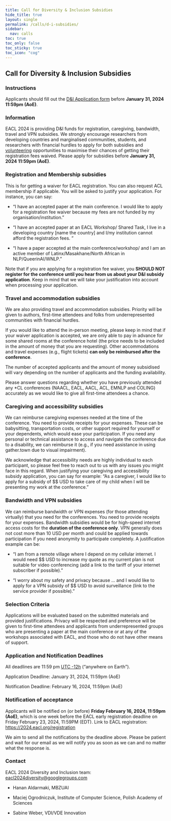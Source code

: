 ```yaml
---
title: Call for Diversity & Inclusion Subsidies
hide_title: true
layout: single
permalink: /calls/d-i-subsidies/
sidebar:
  nav: calls
toc: true
toc_only: false
toc_sticky: true
toc_icon: "cog"
---
```


## Call for Diversity & Inclusion Subsidies

### Instructions

Applicants should fill out the [D&I Application form](https://forms.office.com/r/3Uqvz2ShSg) before <b>January 31, 2024 11:59pm (AoE)</b>. 


### Information

EACL 2024 is providing D&I funds for registration, caregiving, bandwidth, travel and VPN subsidies. We strongly encourage researchers from developing countries and marginalised communities, students, and researchers with financial hurdles to apply for both subsidies and [volunteering](https://2024.eacl.org/volunteers) opportunities to maximise their chances of getting their registration fees waived. Please apply for subsidies before <b>January 31, 2024 11:59pm (AoE)</b>. 


### Registration and Membership subsidies

This is for getting a waiver for EACL registration. You can also request ACL membership if applicable. You will be asked to justify your application. For instance, you can say: 

- “I have an accepted paper at the main conference. I would like to apply for a registration fee waiver because my fees are not funded by my organisation/institution.”

- “I have an accepted paper at an EACL Workshop/ Shared Task, I live in a developing country [name the country] and I/my institution cannot afford the registration fees. ”

- “I have a paper accepted at the main conference/workshop/ and I am an active member of Latinx/Masakhane/North African in NLP/QueerinAI/WNLP.”

Note that if you are applying for a registration fee waiver, you <b>SHOULD NOT register for the conference until you hear from us about your D&I subsidy application</b>. Keep in mind that we will take your justification into account when processing your application.


### Travel and accommodation subsidies


We are also providing travel and accommodation subsidies. Priority will be given to authors, first-time attendees and folks from underrepresented communities with financial hurdles.

If you would like to attend the in-person meeting, please keep in mind that if your waiver application is accepted, we are only able to pay in advance for some shared rooms at the conference hotel (the price needs to be included in the amount of money that you are requesting). Other accommodations and travel expenses (e.g., flight tickets) <b>can only be reimbursed after the conference</b>.

The number of accepted applicants and the amount of money subsidised will vary depending on the number of applicants and the funding availability. 

Please answer questions regarding whether you have previously attended any \*CL conferences (NAACL, EACL, AACL, ACL, EMNLP and COLING) accurately as we would like to give all first-time attendees a chance.

### Caregiving and accessibility subsidies

We can reimburse caregiving expenses needed at the time of the conference. You need to provide receipts for your expenses. These can be babysitting, transportation costs, or other support required for yourself or your dependents, which would ease your participation. If you need any personal or technical assistance to access and navigate the conference due to a disability, we can reimburse it (e.g.,  if you need assistance in using gather.town due to visual impairment). 

We acknowledge that accessibility needs are highly individual to each participant, so please feel free to reach out to us with any issues you might face in this regard. When justifying your caregiving and accessibility subsidy application, you can say for example: “As a caregiver, I would like to apply for a subsidy of $$ USD to take care of my child when I will be presenting my work at the conference.”

### Bandwidth and VPN subsidies 

We can reimburse bandwidth or VPN expenses (for those attending virtually) that you need for the conferences. You need to provide receipts for your expenses. Bandwidth subsidies would be for high-speed internet access costs for the <b>duration of the conference only</b>. VPN generally does not cost more than 10 USD per month and could be applied towards participation if you need anonymity to participate completely. A justification example can be:

- “I am from a remote village where I depend on my cellular internet. I would need $$ USD to increase my quote as my current plan is not suitable for video conferencing (add a link to the tariff of your internet subscriber if possible).”

- “I worry about my safety and privacy because … and I would like to apply for a VPN subsidy of $$ USD to avoid surveillance (link to the service provider if possible).”

### Selection Criteria

Applications will be evaluated based on the submitted materials and provided justifications. Privacy will be respected and preference will be given to first-time attendees and applicants from underrepresented groups who are presenting a paper at the main conference or at any of the workshops associated with EACL, and those who do not have other means of support. 

### Application and Notification Deadlines 

All deadlines are 11:59 pm [UTC -12h](https://www.timeanddate.com/time/zone/timezone/utc-12) (“anywhere on Earth”).

Application Deadline: January 31, 2024, 11:59pm  (AoE)

Notification Deadline: February 16, 2024, 11:59pm (AoE)

### Notification of acceptance 

Applicants will be notified on (or before) <b>Friday February 16, 2024, 11:59pm (AoE)</b>, which is one week before the EACL early registration deadline on Friday February 23, 2024, 11:59PM (EDT). Link to EACL registration: https://2024.eacl.org/registration 

We aim to send all the notifications by the deadline above. Please be patient and wait for our email as we will notify you as soon as we can and no matter what the response is.

### Contact

EACL 2024 Diversity and Inclusion team: eacl2024diversity@googlegroups.com

- Hanan Aldarmaki, MBZUAI

- Maciej Ogrodniczuk, Institute of Computer Science, Polish Academy of Sciences 

- Sabine Weber, VDI/VDE Innovation
